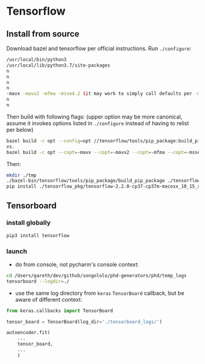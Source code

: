 # Tensorflow

## Install from source

Download bazel and tensorflow per official instructions. Run `./configure`:
```bash
/usr/local/bin/python3
/usr/local/lib/python3.7/site-packages
n
n
n
n
-mavx -mavx2 -mfma -msse4.2 (it may work to simply call defaults per -march-native in combination with --config=opt flag below...)
n
n
```

Then build with following flags:
(upper option may be more canonical, assume it invokes options listed in `./configure` instead of having to relist per below)

```bash
bazel build -c opt --config=opt //tensorflow/tools/pip_package:build_pip_package
vs.
bazel build -c opt --copt=-mavx --copt=-mavx2 --copt=-mfma --copt=-msse4.2 //tensorflow/tools/pip_package:build_pip_package
```
Then:
```bash
mkdir ./tmp
./bazel-bin/tensorflow/tools/pip_package/build_pip_package ./tensorflow_pkg
pip install ./tensorflow_pkg/tensorflow-2.2.0-cp37-cp37m-macosx_10_15_x86_64.whl
```


## Tensorboard

### install globally
```bash
pip3 install tensorflow
```

### launch
- do from console, not pycharm's console context:
```bash
cd /Users/gareth/dev/github/songololo/phd-generators/phd/temp_logs
tensorboard --logdir=./
```
- use the same log directory from `keras` `TensorBoard` callback, but be aware of different context:
```python
from keras.callbacks import TensorBoard

tensor_board = TensorBoard(log_dir='./tensorboard_logs/')

autoencoder.fit(
    ...
    tensor_board,
    ...
    )
```